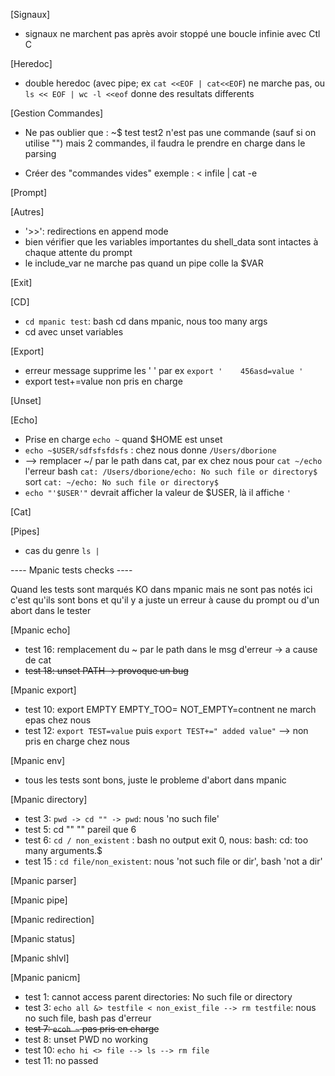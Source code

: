 [Signaux]
- signaux ne marchent pas après avoir stoppé une boucle infinie avec Ctl C

[Heredoc]
- double heredoc (avec pipe; ex `cat <<EOF | cat<<EOF`) ne marche pas, ou `ls << EOF | wc -l <<eof` donne des resultats differents

[Gestion Commandes]
- Ne pas oublier que :
	~$ test
	test2
n'est pas une commande (sauf si on utilise "") mais 2 commandes,
il faudra le prendre en charge dans le parsing

- Créer des "commandes vides" exemple : < infile | cat -e

[Prompt]

[Autres]
- '>>': redirections en append mode
- bien vérifier que les variables importantes du shell_data sont intactes à chaque attente du prompt
- le include_var ne marche pas quand un pipe colle la $VAR

[Exit]

[CD]
- `cd mpanic test`: bash cd dans mpanic, nous too many args
- cd avec unset variables

[Export]
- erreur message supprime les ' ' par ex `export '    456asd=value '`
- export test+=value non pris en charge 

[Unset] 

[Echo]
- Prise en charge `echo ~` quand $HOME est unset
- `echo ~$USER/sdfsfsfdsfs` : chez nous donne `/Users/dborione`
- --> remplacer ~/ par le path dans cat, par ex chez nous pour `cat ~/echo` l'erreur bash `cat: /Users/dborione/echo: No such file or directory$` sort `cat: ~/echo: No such file or directory$`
- `echo "'$USER'"` devrait afficher la valeur de $USER, là il affiche `'`

[Cat]

[Pipes]
- cas du genre `ls |`




---- Mpanic tests checks ----

Quand les tests sont marqués KO dans mpanic mais ne sont pas notés ici c'est qu'ils sont bons et qu'il y a juste un erreur à cause du prompt ou d'un abort dans le tester

[Mpanic echo]
- test 16: remplacement du ~ par le path dans le msg d'erreur -> a cause de cat
- ~~test 18: unset PATH -> provoque un bug~~

[Mpanic export]
- test 10: export EMPTY EMPTY_TOO= NOT_EMPTY=contnent ne march epas chez nous
- test 12: `export TEST=value` puis `export TEST+=" added value"` --> non pris en charge chez nous

[Mpanic env]
- tous les tests sont bons, juste le probleme d'abort dans mpanic

[Mpanic directory]
- test 3: `pwd -> cd "" -> pwd`: nous 'no such file'
- test 5: cd "" "" pareil que 6
- test 6: `cd / non_existent` : bash no output exit 0, nous: bash: cd: too many arguments.$
- test 15 : `cd file/non_existent`: nous 'not such file or dir', bash 'not a dir'

[Mpanic parser]

[Mpanic pipe]

[Mpanic redirection]

[Mpanic status]

[Mpanic shlvl]

[Mpanic panicm]
- test 1: cannot access parent directories: No such file or directory
- test 3: `echo all &> testfile < non_exist_file --> rm testfile`: nous no such file, bash pas d'erreur
- ~~test 7: `ecoh ~` pas pris en charge~~
- test 8: unset PWD no working
- test 10: `echo hi <> file --> ls --> rm file`
- test 11: no passed